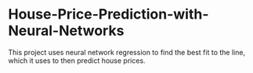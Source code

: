 # House-Price-Prediction-with-Neural-Networks
This project uses neural network regression to find the best fit to the line, which it uses to then predict house prices.
